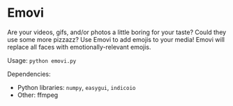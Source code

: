 # Emovi
Are your videos, gifs, and/or photos a little boring for your taste?
Could they use some more pizzazz?
Use Emovi to add emojis to your media!
Emovi will replace all faces with emotionally-relevant emojis.

Usage: `python emovi.py`

Dependencies:
  - Python libraries: `numpy`, `easygui`, `indicoio`
  - Other: ffmpeg
